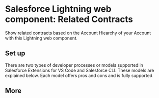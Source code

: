 # Salesforce Lightning web component: Related Contracts

Show related contracts based on the Account Hiearchy of your Account with this Lightning web component.

## Set up

There are two types of developer processes or models supported in Salesforce Extensions for VS Code and Salesforce CLI. These models are explained below. Each model offers pros and cons and is fully supported.

## More
